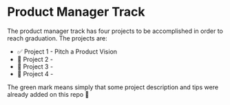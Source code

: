 # Product Manager Track

The product manager track has four projects to be accomplished in order to reach graduation. The projects are:

- :white_check_mark: Project 1 - Pitch a Product Vision
- :black_square_button: Project 2 -
- :black_square_button: Project 3 -
- :black_square_button: Project 4 -

The green mark means simply that some project description and tips were already added on this repo :memo:
